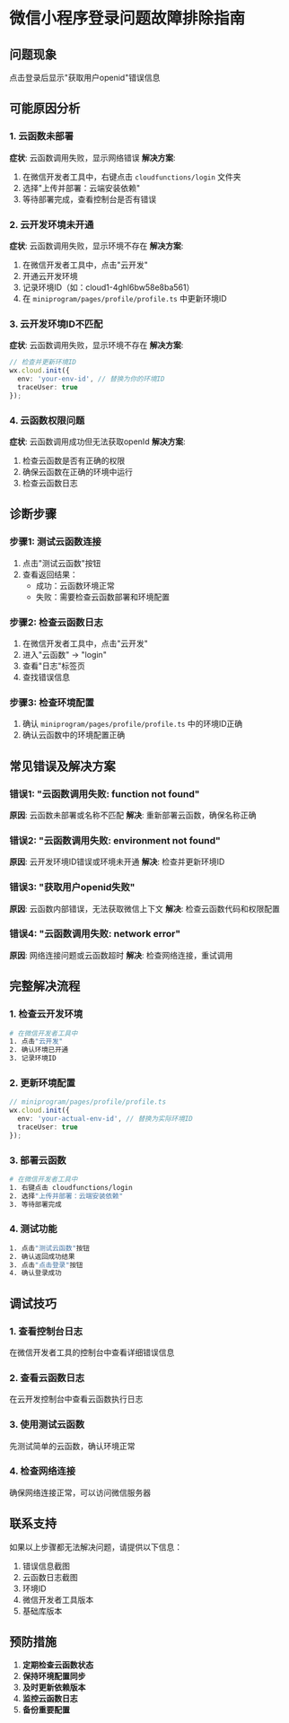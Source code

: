 # 微信小程序登录问题故障排除指南

## 问题现象
点击登录后显示"获取用户openid"错误信息

## 可能原因分析

### 1. 云函数未部署
**症状**: 云函数调用失败，显示网络错误
**解决方案**:
1. 在微信开发者工具中，右键点击 `cloudfunctions/login` 文件夹
2. 选择"上传并部署：云端安装依赖"
3. 等待部署完成，查看控制台是否有错误

### 2. 云开发环境未开通
**症状**: 云函数调用失败，显示环境不存在
**解决方案**:
1. 在微信开发者工具中，点击"云开发"
2. 开通云开发环境
3. 记录环境ID（如：cloud1-4ghl6bw58e8ba561）
4. 在 `miniprogram/pages/profile/profile.ts` 中更新环境ID

### 3. 云开发环境ID不匹配
**症状**: 云函数调用失败，显示环境不存在
**解决方案**:
```typescript
// 检查并更新环境ID
wx.cloud.init({
  env: 'your-env-id', // 替换为你的环境ID
  traceUser: true
});
```

### 4. 云函数权限问题
**症状**: 云函数调用成功但无法获取openId
**解决方案**:
1. 检查云函数是否有正确的权限
2. 确保云函数在正确的环境中运行
3. 检查云函数日志

## 诊断步骤

### 步骤1: 测试云函数连接
1. 点击"测试云函数"按钮
2. 查看返回结果：
   - 成功：云函数环境正常
   - 失败：需要检查云函数部署和环境配置

### 步骤2: 检查云函数日志
1. 在微信开发者工具中，点击"云开发"
2. 进入"云函数" → "login"
3. 查看"日志"标签页
4. 查找错误信息

### 步骤3: 检查环境配置
1. 确认 `miniprogram/pages/profile/profile.ts` 中的环境ID正确
2. 确认云函数中的环境配置正确

## 常见错误及解决方案

### 错误1: "云函数调用失败: function not found"
**原因**: 云函数未部署或名称不匹配
**解决**: 重新部署云函数，确保名称正确

### 错误2: "云函数调用失败: environment not found"
**原因**: 云开发环境ID错误或环境未开通
**解决**: 检查并更新环境ID

### 错误3: "获取用户openid失败"
**原因**: 云函数内部错误，无法获取微信上下文
**解决**: 检查云函数代码和权限配置

### 错误4: "云函数调用失败: network error"
**原因**: 网络连接问题或云函数超时
**解决**: 检查网络连接，重试调用

## 完整解决流程

### 1. 检查云开发环境
```bash
# 在微信开发者工具中
1. 点击"云开发"
2. 确认环境已开通
3. 记录环境ID
```

### 2. 更新环境配置
```typescript
// miniprogram/pages/profile/profile.ts
wx.cloud.init({
  env: 'your-actual-env-id', // 替换为实际环境ID
  traceUser: true
});
```

### 3. 部署云函数
```bash
# 在微信开发者工具中
1. 右键点击 cloudfunctions/login
2. 选择"上传并部署：云端安装依赖"
3. 等待部署完成
```

### 4. 测试功能
```bash
1. 点击"测试云函数"按钮
2. 确认返回成功结果
3. 点击"点击登录"按钮
4. 确认登录成功
```

## 调试技巧

### 1. 查看控制台日志
在微信开发者工具的控制台中查看详细错误信息

### 2. 查看云函数日志
在云开发控制台中查看云函数执行日志

### 3. 使用测试云函数
先测试简单的云函数，确认环境正常

### 4. 检查网络连接
确保网络连接正常，可以访问微信服务器

## 联系支持

如果以上步骤都无法解决问题，请提供以下信息：
1. 错误信息截图
2. 云函数日志截图
3. 环境ID
4. 微信开发者工具版本
5. 基础库版本

## 预防措施

1. **定期检查云函数状态**
2. **保持环境配置同步**
3. **及时更新依赖版本**
4. **监控云函数日志**
5. **备份重要配置**
